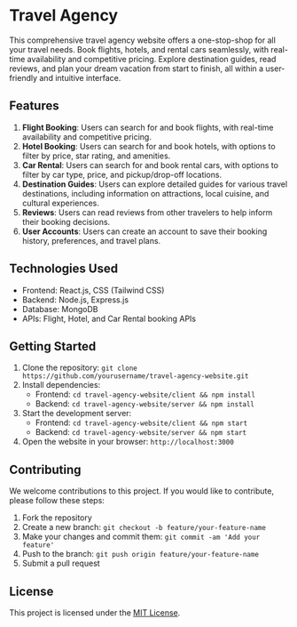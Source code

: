 # Travel Agency
This comprehensive travel agency website offers a one-stop-shop for all your travel needs. Book flights, hotels, and rental cars seamlessly, with real-time availability and competitive pricing. Explore destination guides, read reviews, and plan your dream vacation from start to finish, all within a user-friendly and intuitive interface.
## Features

1. **Flight Booking**: Users can search for and book flights, with real-time availability and competitive pricing.
2. **Hotel Booking**: Users can search for and book hotels, with options to filter by price, star rating, and amenities.
3. **Car Rental**: Users can search for and book rental cars, with options to filter by car type, price, and pickup/drop-off locations.
4. **Destination Guides**: Users can explore detailed guides for various travel destinations, including information on attractions, local cuisine, and cultural experiences.
5. **Reviews**: Users can read reviews from other travelers to help inform their booking decisions.
6. **User Accounts**: Users can create an account to save their booking history, preferences, and travel plans.

## Technologies Used

- Frontend: React.js, CSS (Tailwind CSS)
- Backend: Node.js, Express.js
- Database: MongoDB
- APIs: Flight, Hotel, and Car Rental booking APIs

## Getting Started

1. Clone the repository: `git clone https://github.com/yourusername/travel-agency-website.git`
2. Install dependencies:
   - Frontend: `cd travel-agency-website/client && npm install`
   - Backend: `cd travel-agency-website/server && npm install`
3. Start the development server:
   - Frontend: `cd travel-agency-website/client && npm start`
   - Backend: `cd travel-agency-website/server && npm start`
4. Open the website in your browser: `http://localhost:3000`

## Contributing

We welcome contributions to this project. If you would like to contribute, please follow these steps:

1. Fork the repository
2. Create a new branch: `git checkout -b feature/your-feature-name`
3. Make your changes and commit them: `git commit -am 'Add your feature'`
4. Push to the branch: `git push origin feature/your-feature-name`
5. Submit a pull request

## License

This project is licensed under the [MIT License](LICENSE).
